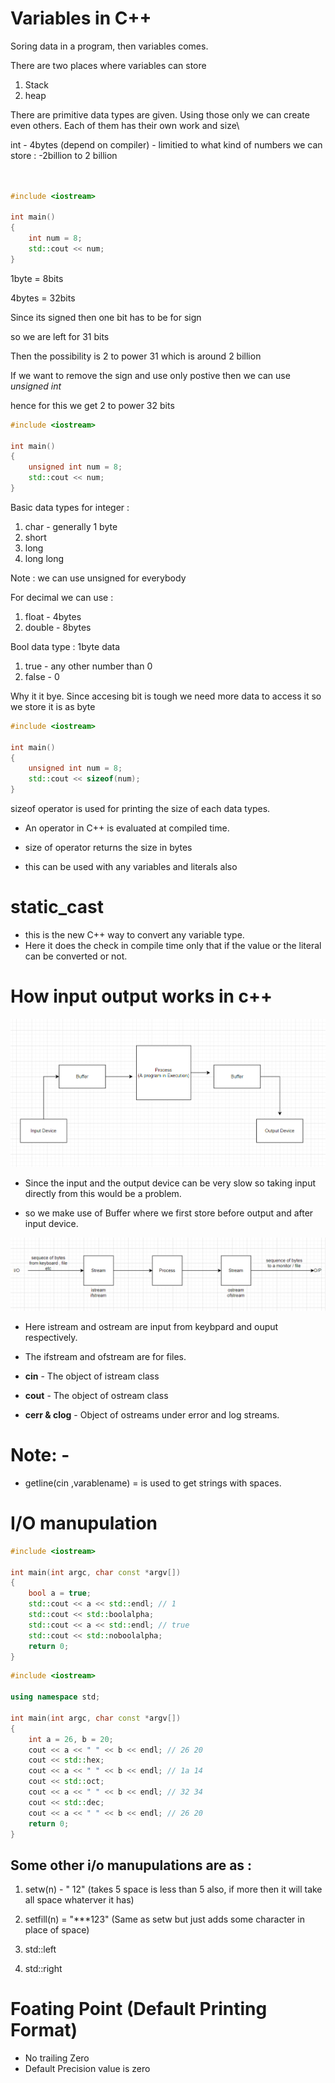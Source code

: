 # Variables in C++

Soring data in a program, then variables comes.

There are two places where variables can store

1. Stack
2. heap

There are primitive data types are given.
Using those only we can create even others.
Each of them has their own work and size\

int - 4bytes (depend on compiler) - limitied to what kind of numbers we can store : -2billion to 2 billion

```c++


#include <iostream>

int main()
{
    int num = 8;
    std::cout << num;
}
```

1byte = 8bits

4bytes = 32bits

Since its signed then one bit has to be for sign

so we are left for 31 bits

Then the possibility is 2 to power 31 which is around 2 billion

If we want to remove the sign and use only postive then we can use _unsigned int_

hence for this we get 2 to power 32 bits

```c++
#include <iostream>

int main()
{
    unsigned int num = 8;
    std::cout << num;
}
```

Basic data types for integer :

1. char - generally 1 byte
2. short
3. long
4. long long

Note : we can use unsigned for everybody

For decimal we can use :

1. float - 4bytes
2. double - 8bytes

Bool data type : 1byte data

1. true - any other number than 0
2. false - 0

Why it it bye. Since accesing bit is tough we need more data to access it so we store it is as byte

```c++
#include <iostream>

int main()
{
    unsigned int num = 8;
    std::cout << sizeof(num);
}
```

sizeof operator is used for printing the size of each data types.

- An operator in C++ is evaluated at compiled time.

- size of operator returns the size in bytes

- this can be used with any variables and literals also

# static_cast<variable type>

- this is the new C++ way to convert any variable type.
- Here it does the check in compile time only that if the value or the literal can be converted or not.

# How input output works in c++

![howitworks](howitworks.png)

- Since the input and the output device can be very slow so taking input directly from this would be a problem.

- so we make use of Buffer where we first store before output and after input device.

![howstreamworks](howstreamworks.png)

- Here istream and ostream are input from keybpard and ouput respectively.

- The ifstream and ofstream are for files.

- **cin** - The object of istream class
- **cout** - The object of ostream class
- **cerr & clog** - Object of ostreams under error and log streams.

# Note: -

- getline(cin ,varablename) = is used to get strings with spaces.

# I/O manupulation

```c++
#include <iostream>

int main(int argc, char const *argv[])
{
    bool a = true;
    std::cout << a << std::endl; // 1
    std::cout << std::boolalpha;
    std::cout << a << std::endl; // true
    std::cout << std::noboolalpha;
    return 0;
}
```

```c++
#include <iostream>

using namespace std;

int main(int argc, char const *argv[])
{
    int a = 26, b = 20;
    cout << a << " " << b << endl; // 26 20
    cout << std::hex;
    cout << a << " " << b << endl; // 1a 14
    cout << std::oct;
    cout << a << " " << b << endl; // 32 34
    cout << std::dec;
    cout << a << " " << b << endl; // 26 20
    return 0;
}
```

## Some other i/o manupulations are as :

1. setw(n) - " 12" (takes 5 space is less than 5 also, if more then it will take all space whaterver it has)

2. setfill(n) = "\*\*\*123" (Same as setw but just adds some character in place of space)

3. std::left

4. std::right

# Foating Point (Default Printing Format)

- No trailing Zero
- Default Precision value is zero

